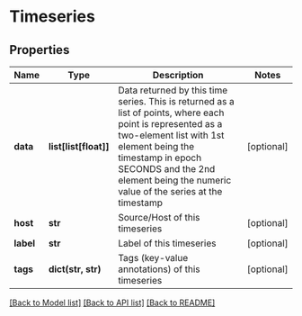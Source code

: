 # Timeseries

## Properties
Name | Type | Description | Notes
------------ | ------------- | ------------- | -------------
**data** | **list[list[float]]** | Data returned by this time series.  This is returned as a list of points, where each point is represented as a two-element list with 1st element being the timestamp in epoch SECONDS and the 2nd element being the numeric value of the series at the timestamp | [optional] 
**host** | **str** | Source/Host of this timeseries | [optional] 
**label** | **str** | Label of this timeseries | [optional] 
**tags** | **dict(str, str)** | Tags (key-value annotations) of this timeseries | [optional] 

[[Back to Model list]](../README.md#documentation-for-models) [[Back to API list]](../README.md#documentation-for-api-endpoints) [[Back to README]](../README.md)


